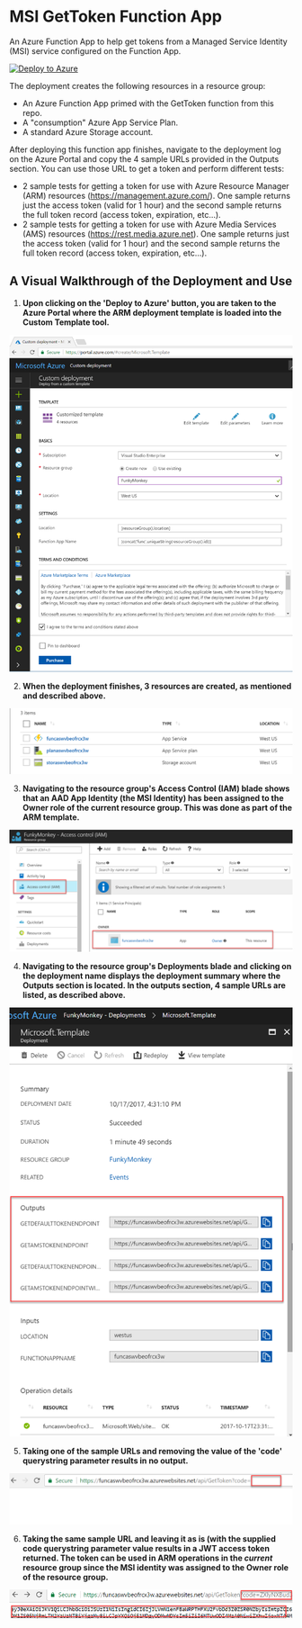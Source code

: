 # MSI GetToken Function App
An Azure Function App to help get tokens from a Managed Service Identity (MSI) service configured on the Function App.

[![Deploy to Azure](http://azuredeploy.net/deploybutton.png)](https://portal.azure.com/#create/Microsoft.Template/uri/https%3A%2F%2Fraw.githubusercontent.com%2FStratusOn%2FMSI-GetToken-FunctionApp%2Fmaster%2Fazuredeploy.json)

The deployment creates the following resources in a resource group:
* An Azure Function App primed with the GetToken function from this repo.
* A "consumption" Azure App Service Plan.
* A standard Azure Storage account.

After deploying this function app finishes, navigate to the deployment log on the Azure Portal and copy the 4 sample URLs provided in the Outputs section. You can use those URL to get a token and perform different tests:
* 2 sample tests for getting a token for use with Azure Resource Manager (ARM) resources (https://management.azure.com/). One sample returns just the access token (valid for 1 hour) and the second sample returns the full token record (access token, expiration, etc...).
* 2 sample tests for getting a token for use with Azure Media Services (AMS) resources (https://rest.media.azure.net). One sample returns just the access token (valid for 1 hour) and the second sample returns the full token record (access token, expiration, etc...).

## A Visual Walkthrough of the Deployment and Use

1. **Upon clicking on the 'Deploy to Azure' button, you are taken to the Azure Portal where the ARM deployment template is loaded into the Custom Template tool.**

![Custom Template Deployment Tool in the Azure Portal](images/MSI-FunctionApp-CustomTemplate.png)

2. **When the deployment finishes, 3 resources are created, as mentioned and described above.**

![Resources created after deployment finishes](images/MSI-FunctionApp-ResourcesCreated.png)

3. **Navigating to the resource group's Access Control (IAM) blade shows that an AAD App Identity (the MSI Identity) has been assigned to the Owner role of the current resource group. This was done as part of the ARM template.**

![MSI identity in IAM blade](images/MSI-FunctionApp-MSIAppIdentity.png)

4. **Navigating to the resource group's Deployments blade and clicking on the deployment name displays the deployment summary where the Outputs section is located. In the outputs section, 4 sample URLs are listed, as described above.**

![Deployment outputs section with sample URLs](images/MSI-FunctionApp-DeploymentOutputs.png)

5. **Taking one of the sample URLs and removing the value of the 'code' querystring parameter results in no output.**

![Calling function with no code](images/MSI-FunctionApp-CallWithNoCode.png)

6. **Taking the same sample URL and leaving it as is (with the supplied code querystring parameter value results in a JWT access token returned. The token can be used in ARM operations in the *current* resource group since the MSI identity was assigned to the Owner role of the resource group.**

![Calling function app with valid code](images/MSI-FunctionApp-CallWithValidCode.png)
